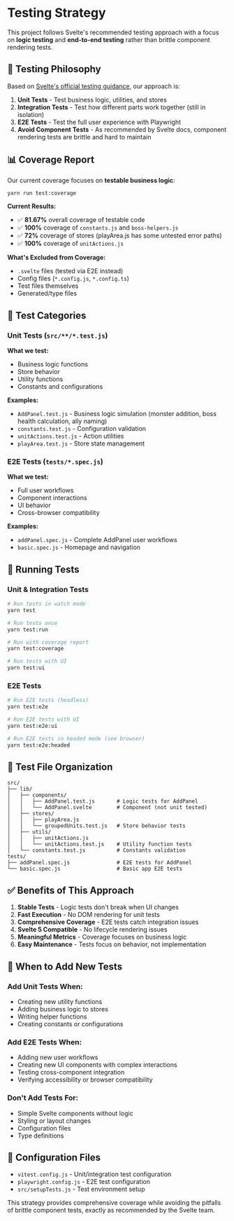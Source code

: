 # Testing Strategy

This project follows Svelte's recommended testing approach with a focus on **logic testing** and **end-to-end testing** rather than brittle component rendering tests.

## 🎯 **Testing Philosophy**

Based on [Svelte's official testing guidance](https://svelte.dev/docs/svelte/testing), our approach is:

1. **Unit Tests** - Test business logic, utilities, and stores
2. **Integration Tests** - Test how different parts work together (still in isolation)
3. **E2E Tests** - Test the full user experience with Playwright
4. **Avoid Component Tests** - As recommended by Svelte docs, component rendering tests are brittle and hard to maintain

## 📊 **Coverage Report**

Our current coverage focuses on **testable business logic**:

```bash
yarn run test:coverage
```

**Current Results:**
- ✅ **81.67%** overall coverage of testable code
- ✅ **100%** coverage of `constants.js` and `boss-helpers.js`
- ✅ **72%** coverage of stores (playArea.js has some untested error paths)
- ✅ **100%** coverage of `unitActions.js`

**What's Excluded from Coverage:**
- `.svelte` files (tested via E2E instead)
- Config files (`*.config.js`, `*.config.ts`)
- Test files themselves
- Generated/type files

## 🧪 **Test Categories**

### Unit Tests (`src/**/*.test.js`)

**What we test:**
- Business logic functions
- Store behavior
- Utility functions
- Constants and configurations

**Examples:**
- `AddPanel.test.js` - Business logic simulation (monster addition, boss health calculation, ally naming)
- `constants.test.js` - Configuration validation
- `unitActions.test.js` - Action utilities
- `playArea.test.js` - Store state management

### E2E Tests (`tests/*.spec.js`)

**What we test:**
- Full user workflows
- Component interactions
- UI behavior
- Cross-browser compatibility

**Examples:**
- `addPanel.spec.js` - Complete AddPanel user workflows
- `basic.spec.js` - Homepage and navigation

## 🚀 **Running Tests**

### Unit & Integration Tests
```bash
# Run tests in watch mode
yarn test

# Run tests once
yarn test:run

# Run with coverage report
yarn test:coverage

# Run tests with UI
yarn test:ui
```

### E2E Tests
```bash
# Run E2E tests (headless)
yarn test:e2e

# Run E2E tests with UI
yarn test:e2e:ui

# Run E2E tests in headed mode (see browser)
yarn test:e2e:headed
```

## 📁 **Test File Organization**

```
src/
├── lib/
│   ├── components/
│   │   ├── AddPanel.test.js       # Logic tests for AddPanel
│   │   └── AddPanel.svelte        # Component (not unit tested)
│   ├── stores/
│   │   ├── playArea.js
│   │   └── groupedUnits.test.js   # Store behavior tests
│   ├── utils/
│   │   ├── unitActions.js
│   │   └── unitActions.test.js    # Utility function tests
│   └── constants.test.js          # Constants validation
tests/
├── addPanel.spec.js               # E2E tests for AddPanel
└── basic.spec.js                  # Basic app E2E tests
```

## ✅ **Benefits of This Approach**

1. **Stable Tests** - Logic tests don't break when UI changes
2. **Fast Execution** - No DOM rendering for unit tests
3. **Comprehensive Coverage** - E2E tests catch integration issues
4. **Svelte 5 Compatible** - No lifecycle rendering issues
5. **Meaningful Metrics** - Coverage focuses on business logic
6. **Easy Maintenance** - Tests focus on behavior, not implementation

## 🎯 **When to Add New Tests**

### Add Unit Tests When:
- Creating new utility functions
- Adding business logic to stores
- Writing helper functions
- Creating constants or configurations

### Add E2E Tests When:
- Adding new user workflows
- Creating new UI components with complex interactions
- Testing cross-component integration
- Verifying accessibility or browser compatibility

### Don't Add Tests For:
- Simple Svelte components without logic
- Styling or layout changes
- Configuration files
- Type definitions

## 🔧 **Configuration Files**

- `vitest.config.js` - Unit/integration test configuration
- `playwright.config.js` - E2E test configuration
- `src/setupTests.js` - Test environment setup

This strategy provides comprehensive coverage while avoiding the pitfalls of brittle component tests, exactly as recommended by the Svelte team.
